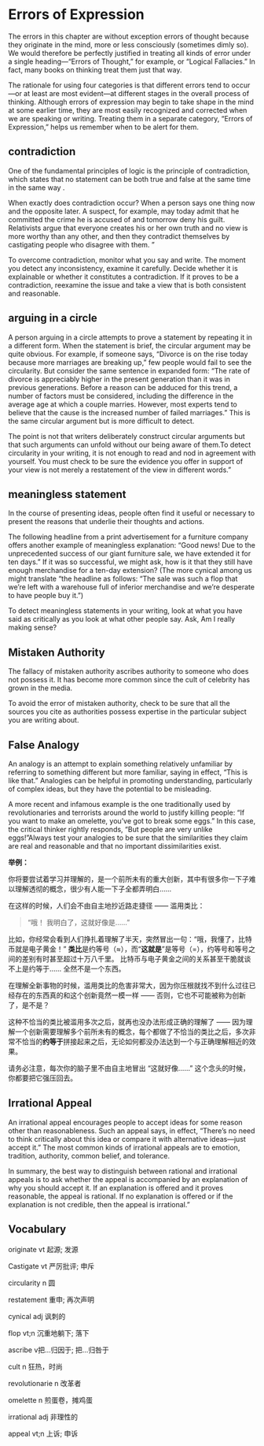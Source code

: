 

# Errors of Expression

The errors in this chapter are without exception errors of thought because they originate in the mind, more or less consciously (sometimes dimly so). We would therefore be perfectly justified in treating all kinds of error under a single heading—“Errors of Thought,” for example, or “Logical Fallacies.” In fact, many books on thinking treat them just that way.

The rationale for using four categories is that different errors tend to occur—or at least are most evident—at different stages in the overall process of thinking. Although errors of expression may begin to take shape in the mind at some earlier time, they are most easily recognized and corrected when we are speaking or writing. Treating them in a separate category, “Errors of Expression,” helps us remember when to be alert for them.

## contradiction

One of the fundamental principles of logic is the principle of contradiction, which states that no statement can be both true and false at the same time in the same way . 

When exactly does contradiction occur? When a person says one thing now and the opposite later. A suspect, for example, may today admit that he committed the crime he is accused of and tomorrow deny his guilt. Relativists argue that everyone creates his or her own truth and no view is more worthy than any other, and then they contradict themselves by castigating people who disagree with them. ”

To overcome contradiction, monitor what you say and write. The moment you detect any inconsistency, examine it carefully. Decide whether it is explainable or whether it constitutes a contradiction. If it proves to be a contradiction, reexamine the issue and take a view that is both consistent and reasonable.

## arguing in a circle

A person arguing in a circle attempts to prove a statement by repeating it in a different form. When the statement is brief, the circular argument may be quite obvious. For example, if someone says, “Divorce is on the rise today because more marriages are breaking up,” few people would fail to see the circularity. But consider the same sentence in expanded form: “The rate of divorce is appreciably higher in the present generation than it was in previous generations. Before a reason can be adduced for this trend, a number of factors must be considered, including the difference in the average age at which a couple marries. However, most experts tend to believe that the cause is the increased number of failed marriages.” This is the same circular argument but is more difficult to detect.

The point is not that writers deliberately construct circular arguments but that such arguments can unfold without our being aware of them.To detect circularity in your writing, it is not enough to read and nod in agreement with yourself. You must check to be sure the evidence you offer in support of your view is not merely a restatement of the view in different words.”

##  meaningless statement

In the course of presenting ideas, people often find it useful or necessary to present the reasons that underlie their thoughts and actions. 

The following headline from a print advertisement for a furniture company offers another example of meaningless explanation: “Good news! Due to the unprecedented success of our giant furniture sale, we have extended it for ten days.” If it was so successful, we might ask, how is it that they still have enough merchandise for a ten-day extension? (The more cynical among us might translate “the headline as follows: “The sale was such a flop that we’re left with a warehouse full of inferior merchandise and we’re desperate to have people buy it.”)

To detect meaningless statements in your writing, look at what you have said as critically as you look at what other people say. Ask, Am I really making sense?

## Mistaken Authority

The fallacy of mistaken authority ascribes authority to someone who does not possess it. It has become more common since the cult of celebrity has grown in the media.

To avoid the error of mistaken authority, check to be sure that all the sources you cite as authorities possess expertise in the particular subject you are writing about.

## False Analogy

An analogy is an attempt to explain something relatively unfamiliar by referring to something different but more familiar, saying in effect, “This is like that.” Analogies can be helpful in promoting understanding, particularly of complex ideas, but they have the potential to be misleading. 

A more recent and infamous example is the one traditionally used by revolutionaries and terrorists around the world to justify killing people: “If you want to make an omelette, you’ve got to break some eggs.” In this case, the critical thinker rightly responds, “But people are very unlike eggs!”Always test your analogies to be sure that the similarities they claim are real and reasonable and that no important dissimilarities exist.

**举例：**

你将要尝试着学习并理解的，是一个前所未有的重大创新，其中有很多你一下子难以理解透彻的概念，很少有人能一下子全都弄明白……

在这样的时候，人们会不由自主地抄近路走捷径 —— 滥用类比：

> “哦！ 我明白了，这就好像是……”

比如，你经常会看到人们挣扎着理解了半天，突然冒出一句：“哦，我懂了，比特币就是电子黄金！” **类比**是约等号（≈），而“**这就是**”是等号（=），约等号和等号之间的差别有时甚至超过十万八千里。 比特币与电子黄金之间的关系甚至干脆就谈不上是约等于…… 全然不是一个东西。

在理解全新事物的时候，滥用类比的危害非常大，因为你压根就找不到什么过往已经存在的东西真的和这个创新竟然一模一样 —— 否则，它也不可能被称为创新了，是不是？

这种不恰当的类比被滥用多次之后，就再也没办法形成正确的理解了 —— 因为理解一个创新需要理解多个前所未有的概念，每个都做了不恰当的类比之后，多次非常不恰当的**约等于**拼接起来之后，无论如何都没办法达到一个与正确理解相近的效果。

请务必注意，每次你的脑子里不由自主地冒出 “这就好像……” 这个念头的时候，你都要把它强压回去。

## Irrational Appeal

An irrational appeal encourages people to accept ideas for some reason other than reasonableness. Such an appeal says, in effect, “There’s no need to think critically about this idea or compare it with alternative ideas—just accept it.” The most common kinds of irrational appeals are to emotion, tradition, authority, common belief, and tolerance.

In summary, the best way to distinguish between rational and irrational appeals is to ask whether the appeal is accompanied by an explanation of why you should accept it. If an explanation is offered and it proves reasonable, the appeal is rational. If no explanation is offered or if the explanation is not credible, then the appeal is irrational.”

## Vocabulary

originate vt 起源; 发源

Castigate  vt 严厉批评; 申斥

circularity n 圆

restatement 重申; 再次声明

cynical adj 讽刺的

flop vt;n  沉重地躺下; 落下

ascribe v把…归因于; 把…归咎于

cult n 狂热，时尚

revolutionarie n 改革者

omelette n 煎蛋卷，摊鸡蛋

irrational adj 非理性的

appeal vt;n  上诉; 申诉





